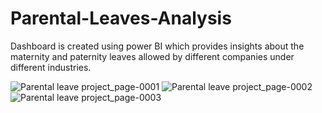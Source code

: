 # Parental-Leaves-Analysis
Dashboard is created using power BI which provides insights about the maternity and paternity leaves allowed by different companies under different industries.


![Parental leave project_page-0001](https://user-images.githubusercontent.com/115019227/233712273-7c941697-693d-46f9-9092-e19a56ca231c.jpg)
![Parental leave project_page-0002](https://user-images.githubusercontent.com/115019227/233712285-4a647f4a-a9ce-414b-95e5-8b2a6be6619d.jpg)
![Parental leave project_page-0003](https://user-images.githubusercontent.com/115019227/233712292-9765f4b2-33a5-4bb0-bdcb-6ea542effbb7.jpg)
